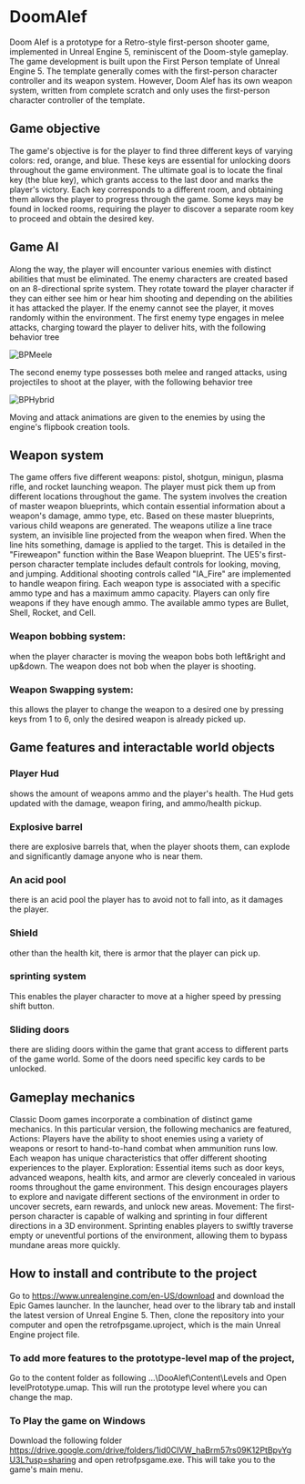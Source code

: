 # DoomAlef
Doom Alef is a prototype for a Retro-style first-person shooter game, implemented in Unreal Engine 5, reminiscent of the Doom-style gameplay. The game development is built upon the First Person template of Unreal Engine 5. The template generally comes with the first-person character controller and its weapon system. However, Doom Alef has its own weapon system, written from complete scratch and only uses the first-person character controller of the template. 

## Game objective
The game's objective is for the player to find three different keys of varying colors: red, orange, and blue. These keys are essential for unlocking doors throughout the game environment. The ultimate goal is to locate the final key (the blue key), which grants access to the last door and marks the player's victory. Each key corresponds to a different room, and obtaining them allows the player to progress through the game. Some keys may be found in locked rooms, requiring the player to discover a separate room key to proceed and obtain the desired key.

## Game AI
Along the way, the player will encounter various enemies with distinct abilities that must be eliminated. The enemy characters are created based on an 8-directional sprite system. They rotate toward the player character if they can either see him or hear him shooting and depending on the abilities it has attacked the player. If the enemy cannot see the player, it moves randomly within the environment. 
The first enemy type engages in melee attacks, charging toward the player to deliver hits, with the following behavior tree

![BPMeele](https://github.com/arashsheikhlar/DoomAlef/assets/53377712/e4452218-8df6-49fb-9faf-6dfa71d462ee)

The second enemy type possesses both melee and ranged attacks, using projectiles to shoot at the player, with the following behavior tree

![BPHybrid](https://github.com/arashsheikhlar/DoomAlef/assets/53377712/2a53a73a-f480-4d9f-93c7-506e45eaacb8)

Moving and attack animations are given to the enemies by using the engine's flipbook creation tools.

## Weapon system
The game offers five different weapons: pistol, shotgun, minigun, plasma rifle, and rocket launching weapon. The player must pick them up from different locations throughout the game.
The system involves the creation of master weapon blueprints, which contain essential information about a weapon's damage, ammo type, etc. Based on these master blueprints, various child weapons are generated.
The weapons utilize a line trace system, an invisible line projected from the weapon when fired. When the line hits something, damage is applied to the target. This is detailed in the "Fireweapon" function within the Base Weapon blueprint. The UE5's first-person character template includes default controls for looking, moving, and jumping. Additional shooting controls called "IA_Fire" are implemented to handle weapon firing.
Each weapon type is associated with a specific ammo type and has a maximum ammo capacity. Players can only fire weapons if they have enough ammo. The available ammo types are Bullet, Shell, Rocket, and Cell.

### Weapon bobbing system: 
when the player character is moving the weapon bobs both left&right and up&down. The weapon does not bob when the player is shooting.

### Weapon Swapping system: 
this allows the player to change the weapon to a desired one by pressing keys from 1 to 6, only the desired weapon is already picked up.


## Game features and interactable world objects
### Player Hud
shows the amount of weapons ammo and the player's health. The Hud gets updated with the damage, weapon firing, and ammo/health pickup.

### Explosive barrel
 there are explosive barrels that, when the player shoots them, can explode and significantly damage anyone who is near them.

### An acid pool
  there is an acid pool the player has to avoid not to fall into, as it damages the player.
### Shield
 other than the health kit, there is armor that the player can pick up.

### sprinting system
This enables the player character to move at a higher speed by pressing shift button.

### Sliding doors
 there are sliding doors within the game that grant access to different parts of the game world. Some of the doors need specific key cards to be unlocked.


## Gameplay mechanics
Classic Doom games incorporate a combination of distinct game mechanics. In this particular version, the following mechanics are featured,
Actions: Players have the ability to shoot enemies using a variety of weapons or resort to hand-to-hand combat when ammunition runs low. Each weapon has unique characteristics that offer different shooting experiences to the player.
Exploration: Essential items such as door keys, advanced weapons, health kits, and armor are cleverly concealed in various rooms throughout the game environment. This design encourages players to explore and navigate different sections of the environment in order to uncover secrets, earn rewards, and unlock new areas.
Movement: The first-person character is capable of walking and sprinting in four different directions in a 3D environment. Sprinting enables players to swiftly traverse empty or uneventful portions of the environment, allowing them to bypass mundane areas more quickly.

## How to install and contribute to the project
Go to https://www.unrealengine.com/en-US/download and download the Epic Games launcher. 
In the launcher, head over to the library tab and install the latest version of Unreal Engine 5.
Then, clone the repository into your computer and open the retrofpsgame.uproject, which is the main Unreal Engine project file.
### To add more features to the prototype-level map of the project, 
Go to the content folder as following 
...\DooAlef\Content\Levels
and Open levelPrototype.umap. This will run the prototype level where you can change the map.
### To Play the game on Windows
Download the following folder
https://drive.google.com/drive/folders/1id0ClVW_haBrm57rs09K12PtBpyYgU3L?usp=sharing
and open retrofpsgame.exe. This will take you to the game's main menu.


